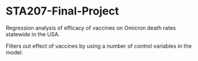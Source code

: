 # STA207-Final-Project

Regression analysis of efficacy of vaccines on Omicron death rates statewide in the USA.

Filters out effect of vaccines by using a number of control variables in the model. 
